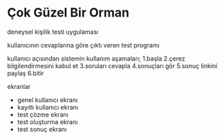 # Çok Güzel Bir Orman
deneysel kişilik testi uygulaması

kullanıcının cevaplarına göre çıktı veren test programı

kullanıcı açısından sistemin kullanım aşamaları;
1.başla
2.çerez bilgilendirmesini kabul et
3.soruları cevapla
4.sonuçları gör
5.sonuç linkini paylaş
6.bitir

ekranlar
- genel kullanıcı ekranı 
- kayıtlı kullanıcı ekranı
- test çözme ekranı
- test oluşturma ekranı
- test sonuç ekranı
